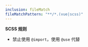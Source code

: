 ```yaml
---
inclusion: fileMatch
fileMatchPattern: "**/*.(vue|scss)"
---
```


**SCSS 规则**

- 禁止使用 `@import`，使用 `@use` 代替
